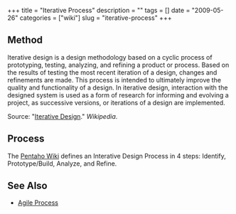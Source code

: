 +++
title = "Iterative Process"
description = ""
tags = []
date = "2009-05-26"
categories = ["wiki"]
slug = "iterative-process"
+++




<h2 id="toc0">Method</h2>
<p>Iterative design is a design methodology based on a cyclic process of prototyping, testing, analyzing, and refining a product or process. Based on the results of testing the most recent iteration of a design, changes and refinements are made. This process is intended to ultimately improve the quality and functionality of a design. In iterative design, interaction with the designed system is used as a form of research for informing and evolving a project, as successive versions, or iterations of a design are implemented.</p>

<p>Source: &quot;<a href="http://en.wikipedia.org/wiki/Iterative_design">Iterative Design</a>.&quot; <em>Wikipedia</em>.</p>


<h2 id="toc1">Process</h2>
<p>The <a href="http://wiki.pentaho.com/display/PMOPEN/Agile+Design+-+Iterative+Design">Pentaho Wiki</a> defines an Interative Design Process in 4 steps: Identify, Prototype/Build, Analyze, and Refine.</p>


<h2 id="toc2">See Also</h2>
<ul>
    <li> <a href="/design/agile-process/">Agile Process</a></li>
</ul>
